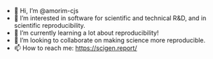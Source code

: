 - 👋 Hi, I’m @amorim-cjs
- 👀 I’m interested in software for scientific and technical R&D, and in scientific reproducibility.
- 🌱 I’m currently learning a lot about reproducibility!
- 💞️ I’m looking to collaborate on making science more reproducible.
- 📫 How to reach me: https://scigen.report/

<!---
amorim-cjs/amorim-cjs is a ✨ special ✨ repository because its `README.md` (this file) appears on your GitHub profile.
You can click the Preview link to take a look at your changes.
--->
